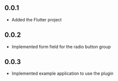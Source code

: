 ## 0.0.1

* Added the Flutter project

## 0.0.2

* Implemented form field for the radio button group

## 0.0.3

* Implemented example application to use the plugin
